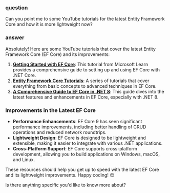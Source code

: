 ### question
Can you point me to some YouTube tutorials for the latest Entity Framework Core and how it is more lightweight now?

### answer
Absolutely! Here are some YouTube tutorials that cover the latest Entity Framework Core (EF Core) and its improvements:

1. **[Getting Started with EF Core](https://learn.microsoft.com/en-us/ef/core/get-started/overview/first-app)**: This tutorial from Microsoft Learn provides a comprehensive guide to setting up and using EF Core with .NET Core.
2. **[Entity Framework Core Tutorials](https://www.entityframeworktutorial.net/efcore/entity-framework-core.aspx)**: A series of tutorials that cover everything from basic concepts to advanced techniques in EF Core.
3. **[A Comprehensive Guide to EF Core in .NET 8](https://www.c-sharpcorner.com/article/a-comprehensive-guide-to-entity-framework-core-in-net-8/)**: This guide dives into the latest features and enhancements in EF Core, especially with .NET 8.

### Improvements in the Latest EF Core

- **Performance Enhancements**: EF Core 9 has seen significant performance improvements, including better handling of CRUD operations and reduced network roundtrips.
- **Lightweight Design**: EF Core is designed to be lightweight and extensible, making it easier to integrate with various .NET applications.
- **Cross-Platform Support**: EF Core supports cross-platform development, allowing you to build applications on Windows, macOS, and Linux.

These resources should help you get up to speed with the latest EF Core and its lightweight improvements. Happy coding! 😊

Is there anything specific you'd like to know more about?
